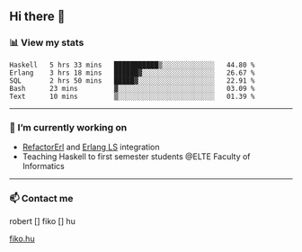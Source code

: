 ## Hi there 👋

### 📊 View my stats

<!--START_SECTION:waka-->
```text
Haskell   5 hrs 33 mins   ███████████▒░░░░░░░░░░░░░   44.80 % 
Erlang    3 hrs 18 mins   ██████▓░░░░░░░░░░░░░░░░░░   26.67 % 
SQL       2 hrs 50 mins   █████▓░░░░░░░░░░░░░░░░░░░   22.91 % 
Bash      23 mins         ▓░░░░░░░░░░░░░░░░░░░░░░░░   03.09 % 
Text      10 mins         ▒░░░░░░░░░░░░░░░░░░░░░░░░   01.39 % 
```
<!--END_SECTION:waka-->


---

### 🔭 I’m currently working on
- [RefactorErl](https://plc.inf.elte.hu/erlang/) and [Erlang LS](https://erlang-ls.github.io) integration
- Teaching Haskell to first semester students @ELTE Faculty of Informatics

---



### 📫 Contact me
robert [] fiko [] hu

[fiko.hu](https://fiko.hu)


<!--
**robertfiko/robertfiko** is a ✨ _special_ ✨ repository because its `README.md` (this file) appears on your GitHub profile.

Here are some ideas to get you started:

- 🔭 I’m currently working on ...
- 🌱 I’m currently learning ...
- 👯 I’m looking to collaborate on ...
- 🤔 I’m looking for help with ...
- 💬 Ask me about ...
- 📫 How to reach me: ...
- 😄 Pronouns: ...
- ⚡ Fun fact: ...
-->

